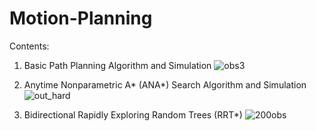 # Motion-Planning

Contents:
1. Basic Path Planning Algorithm and Simulation
![obs3](https://user-images.githubusercontent.com/44533559/152451790-a577b92b-e838-40fb-bd8a-8fd3e61a0527.png)

2. Anytime Nonparametric A* (ANA*) Search Algorithm and Simulation
![out_hard](https://user-images.githubusercontent.com/44533559/152451834-e1d5242e-86cb-43d4-965f-91034df52e9f.png)

3. Bidirectional Rapidly Exploring Random Trees (RRT*)
![200obs](https://user-images.githubusercontent.com/44533559/152451860-86c5b5d3-8906-4a8c-b67b-0bf020806c36.png)
